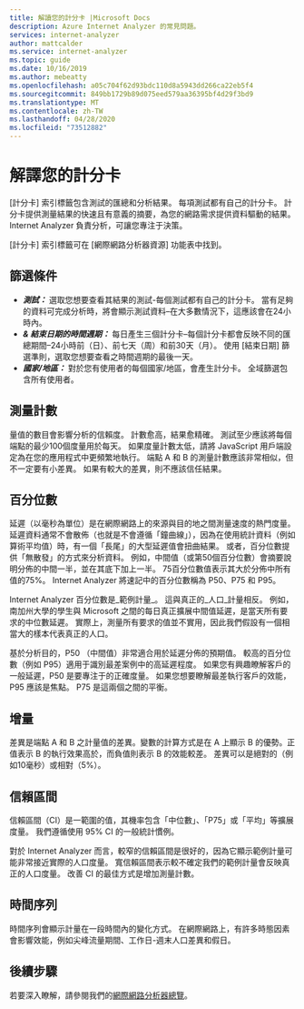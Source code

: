 ```yaml
---
title: 解讀您的計分卡 |Microsoft Docs
description: Azure Internet Analyzer 的常見問題。
services: internet-analyzer
author: mattcalder
ms.service: internet-analyzer
ms.topic: guide
ms.date: 10/16/2019
ms.author: mebeatty
ms.openlocfilehash: a05c704f62d93bdc110d8a5943dd266ca22eb5f4
ms.sourcegitcommit: 849bb1729b89d075eed579aa36395bf4d29f3bd9
ms.translationtype: MT
ms.contentlocale: zh-TW
ms.lasthandoff: 04/28/2020
ms.locfileid: "73512882"
---
```

# <a name="interpreting-your-scorecard"></a>解譯您的計分卡

[計分卡] 索引標籤包含測試的匯總和分析結果。 每項測試都有自己的計分卡。 計分卡提供測量結果的快速且有意義的摘要，為您的網路需求提供資料驅動的結果。 Internet Analyzer 負責分析，可讓您專注于決策。

[計分卡] 索引標籤可在 [網際網路分析器資源] 功能表中找到。 


## <a name="filters"></a>篩選條件

* ***測試：*** 選取您想要查看其結果的測試-每個測試都有自己的計分卡。 當有足夠的資料可完成分析時，將會顯示測試資料–在大多數情況下，這應該會在24小時內。 
* ***& 結束日期的時間週期：*** 每日產生三個計分卡–每個計分卡都會反映不同的匯總期間–24小時前（日）、前七天（周）和前30天（月）。 使用 [結束日期] 篩選準則，選取您想要查看之時間週期的最後一天。 
* ***國家/地區：*** 對於您有使用者的每個國家/地區，會產生計分卡。 全域篩選包含所有使用者。

## <a name="measurement-count"></a>測量計數

量值的數目會影響分析的信賴度。 計數愈高，結果愈精確。 測試至少應該將每個端點的最少100個度量用於每天。 如果度量計數太低，請將 JavaScript 用戶端設定為在您的應用程式中更頻繁地執行。 端點 A 和 B 的測量計數應該非常相似，但不一定要有小差異。 如果有較大的差異，則不應該信任結果。

## <a name="percentiles"></a>百分位數

延遲（以毫秒為單位）是在網際網路上的來源與目的地之間測量速度的熱門度量。 延遲資料通常不會散佈（也就是不會遵循「鐘曲線」），因為在使用統計資料（例如算術平均值）時，有一個「長尾」的大型延遲值會扭曲結果。 或者，百分位數提供「無散發」的方式來分析資料。 例如，中間值（或第50個百分位數）會摘要說明分佈的中間一半，並在其底下加上一半。 75百分位數值表示其大於分佈中所有值的75%。 Internet Analyzer 將速記中的百分位數稱為 P50、P75 和 P95。

Internet Analyzer 百分位數是_範例計量_。 這與真正的_人口_計量相反。 例如，南加州大學的學生與 Microsoft 之間的每日真正擴展中間值延遲，是當天所有要求的中位數延遲。 實際上，測量所有要求的值並不實用，因此我們假設有一個相當大的樣本代表真正的人口。

基於分析目的，P50 （中間值）非常適合用於延遲分佈的預期值。 較高的百分位數（例如 P95）適用于識別最差案例中的高延遲程度。 如果您有興趣瞭解客戶的一般延遲，P50 是要專注于的正確度量。 如果您想要瞭解最差執行客戶的效能，P95 應該是焦點。 P75 是這兩個之間的平衡。


## <a name="deltas"></a>增量

差異是端點 A 和 B 之計量值的差異。變數的計算方式是在 A 上顯示 B 的優勢。正值表示 B 的執行效果高於，而負值則表示 B 的效能較差。 差異可以是絕對的（例如10毫秒）或相對（5%）。

## <a name="confidence-interval"></a>信賴區間 

信賴區間（CI）是一範圍的值，其機率包含「中位數」、「P75」或「平均」等擴展度量。 我們遵循使用 95% CI 的一般統計慣例。

對於 Internet Analyzer 而言，較窄的信賴區間是很好的，因為它顯示範例計量可能非常接近實際的人口度量。 寬信賴區間表示較不確定我們的範例計量會反映真正的人口度量。 改善 CI 的最佳方式是增加測量計數。

## <a name="time-series"></a>時間序列 

時間序列會顯示計量在一段時間內的變化方式。 在網際網路上，有許多時態因素會影響效能，例如尖峰流量期間、工作日-週末人口差異和假日。


## <a name="next-steps"></a>後續步驟

若要深入瞭解，請參閱我們的[網際網路分析器總覽](internet-analyzer-overview.md)。
